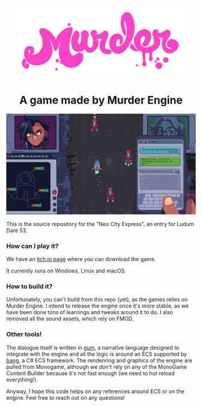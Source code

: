 <p align="center">
<img width="450" src=".github/images/murder_logo.png" alt="Murder logo">
</p>

<h1 align="center">A game made by Murder Engine</h1>

<p align="center">
<img width="800" src=".github/images/screenshot1.png" alt="Screenshot of Neo City Express">
</p>

This is the source repository for the "Neo City Express", an entry for Ludum Dare 53.

### How can I play it?
We have an [itch.io page](https://saint11.itch.io/neo-city-express) where you can download the game. 

It currently runs on Windows, Linux and macOS.

### How to build it?
Unfortunately, you can't build from this repo (yet), as the games relies on Murder Engine. I intend to release the engine once it's more stable, as we have been done tons of learnings and tweaks around it to do. I also removed all the sound assets, which rely on FMOD.

### Other tools!
The dialogue itself is written in [gum](https://github.com/isadorasophia/gum), a narrative language designed to integrate with the engine and all the logic is around an ECS supported by [bang](https://github.com/isadorasophia/bang), a C# ECS framework. The rendenring and graphics of the engine are pulled from Monogame, although we don't rely on any of the MonoGame Content Builder because it's not fast enough (we need to hot reload everything!).

Anyway, I hope this code helps on any references around ECS or on the engine. Feel free to reach out on any questions!
